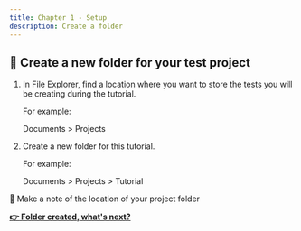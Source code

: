 ```yaml
---
title: Chapter 1 - Setup
description: Create a folder
---
```


## :open_file_folder: Create a new folder for your test project

1. In File Explorer, find a location where you want to store the tests you will be creating during the tutorial.

   For example:

   Documents > Projects

1. Create a new folder for this tutorial.

   For example:

   Documents > Projects > Tutorial

:memo: Make a note of the location of your project folder

__[:point_right: Folder created, what's next?](../c1e5/c1e5.md)__
